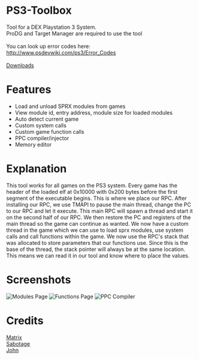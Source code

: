 # PS3-Toolbox
Tool for a DEX Playstation 3 System. <br>
ProDG and Target Manager are required to use the tool<br>
<br>
You can look up error codes here: http://www.psdevwiki.com/ps3/Error_Codes
<br><br>
[Downloads](https://github.com/skiffaw/PS3-Toolbox/releases)

# Features
- Load and unload SPRX modules from games
- View module id, entry address, module size for loaded modules
- Auto detect current game
- Custom system calls
- Custom game function calls
- PPC compiler/injector
- Memory editor

# Explanation
This tool works for all games on the PS3 system. Every game has the header of the loaded elf at 0x10000 with 0x200 bytes before the first
segment of the executable begins. This is where we place our RPC. After installing our RPC, we use TMAPI to pause the main thread, change the PC to our RPC and let it execute.
This main RPC will spawn a thread and start it on the second half of our RPC. We then restore the PC and registers of the main thread so the game
can continue as wanted. We now have a custom thread in the game which we can use to load sprx modules, use system calls and call functions within
the game. We now use the RPC's stack that was allocated to store parameters that our functions use. Since this is the base of the thread, the stack
pointer will always be at the same location. This means we can read it in our tool and know where to place the values.

# Screenshots
![Modules Page](https://i.imgur.com/zGpyuUG.png)
![Functions Page](https://i.imgur.com/mKwmmUS.png)
![PPC Compiler](https://i.imgur.com/n6SFJKT.png)

# Credits
[Matrix](https://github.com/skiffaw)<br>
[Sabotage](https://github.com/egatobaS)<br>
[John](https://twitter.com/john1337hax)
